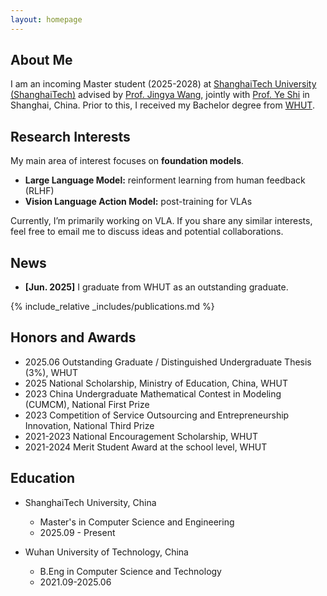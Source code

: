 ```yaml
---
layout: homepage
---
```


## About Me

I am an incoming Master student (2025-2028) at <a href="https://www.shanghaitech.edu.cn/eng/">ShanghaiTech University (ShanghaiTech)</a> advised by <a href="https://faculty.sist.shanghaitech.edu.cn/faculty/wangjingya/">Prof. Jingya Wang</a>, jointly with <a href="https://shiye21.github.io/">Prof. Ye Shi</a> in Shanghai, China. Prior to this, I received my Bachelor degree from <a href="https://english.whut.edu.cn">WHUT</a>.

## Research Interests

My main area of interest focuses on <strong>foundation models</strong>.

- **Large Language Model:** reinforment learning from human feedback (RLHF)
- **Vision Language Action Model:** post-training for VLAs

Currently, I’m primarily working on VLA. If you share any similar interests, feel free to email me to discuss ideas and potential collaborations.

## News

- **[Jun. 2025]** I graduate from WHUT as an outstanding graduate.

{% include_relative _includes/publications.md %}

<!-- {% include_relative _includes/services.md %} -->

## Honors and Awards

 - 2025.06 Outstanding Graduate / Distinguished Undergraduate Thesis (3%), WHUT
 - 2025 National Scholarship, Ministry of Education, China, WHUT
 - 2023 China Undergraduate Mathematical Contest in Modeling (CUMCM), National First Prize
 - 2023 Competition of Service Outsourcing and Entrepreneurship Innovation, National Third Prize
 - 2021-2023 National Encouragement Scholarship, WHUT
 - 2021-2024 Merit Student Award at the school level, WHUT


## Education

- ShanghaiTech University, China
  - Master's in Computer Science and Engineering
  - 2025.09 - Present

- Wuhan University of Technology, China
  - B.Eng in Computer Science and Technology
  - 2021.09-2025.06



